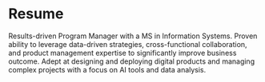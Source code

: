 # Resume
Results-driven Program Manager with a MS in Information Systems. Proven ability to leverage data-driven strategies, cross-functional collaboration, and product management expertise to significantly improve business outcome. Adept at designing and deploying digital products and managing complex projects with a focus on AI tools and data analysis.
